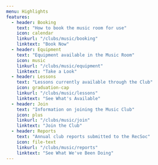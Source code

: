 ```yaml
---
menu: Highlights
features:
  - header: Booking
    text: "How to book the music room for use"
    icon: calendar
    linkurl: "/clubs/music/booking"
    linktext: "Book Now"
  - header: Equipment
    text: "Equipment available in the Music Room"
    icon: music
    linkurl: "/clubs/music/equipment"
    linktext: "Take a Look"
  - header: Lessons
    text: "Lessons currently available through the Club"
    icon: graduation-cap
    linkurl: "/clubs/music/lessons"
    linktext: "See What's Available"
  - header: Join
    text: "Information on joining the Music Club"
    icon: plus
    linkurl: "/clubs/music/join"
    linktext: "Join the Club"
  - header: Reports
    text: "Annual club reports submitted to the RecSoc"
    icon: file-text
    linkurl: "/clubs/music/reports"
    linktext: "See What We've Been Doing"
---
```

